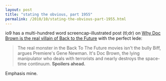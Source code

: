 ```yaml
---
layout: post
title: "stating the obvious, part 1955"
permalink: /2010/10/stating-the-obvious-part-1955.html
---
```


<p>io9 has a multi-hundred word screencap-illustrated post (tl;dr) on <a href="http://io9.com/5673855/why-doc-brown-is-the-real-villain-of-back-to-the-future">Why Doc Brown is the real villain of Back to the Future</a> with the perfect lede:</p>

<blockquote><p>The real monster in the Back To The Future movies isn&#39;t the bully Biff, argues Premiere&#39;s Gene Newman. It&#39;s Doc Brown, the lying manipulator who deals with terrorists and nearly destroys the space-time continuum. <strong>Spoilers ahead.</strong></p></blockquote>

<p>Emphasis mine.</p>


